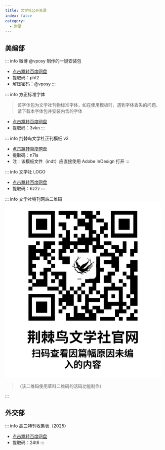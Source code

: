 ```yaml
---
title: 文学社公开资源
index: false
category:
  - 附录
---
```

## 美编部

::: info 微博 @vposy 制作的一键安装包
- [点击跳转百度网盘](https://pan.baidu.com/s/1lFZu1uKfeP7yyV3YaI8b9Q?pwd=pht2)
- 提取码：pht2
- 解压密码：@vposy
:::

::: info 方正标准字体
> 该字体包为文学社刊物标准字体，如在使用模板时，遇到字体丢失的问题，请下载本字体包并安装内含的字体

- [点击跳转百度网盘](https://pan.baidu.com/s/1xD-LhH-67BT7aqCBF65_vA?pwd=3vkn)
- 提取码：3vkn
:::

::: info 荆棘鸟文学社正刊模板 v2
- [点击跳转百度网盘](https://pan.baidu.com/s/1k2Mgzxa4Xg3WTdmfWbEYGg?pwd=n7la)
- 提取码：n7la
- 注：该模板文件（indt）应直接使用 Adobe InDesign 打开
:::

::: info 文学社 LOGO
- [点击跳转百度网盘](https://pan.baidu.com/s/1giRO28gdnKyZDHlm_frAMw?pwd=6z2z)
- 提取码：6z2z
:::

::: info 文学社特刊网站二维码
![右键单击后将图片另存为即可使用](../assets/文学社特刊QR活码.png)
> （该二维码使用草料二维码的活码功能制作）

:::
## 外交部

::: info 高三特刊收集表（2025）
- [点击跳转百度网盘](https://pan.baidu.com/s/1Q7BzCME0VcsPdnWTjNNJrw?pwd=24t6)
- 提取码：24t6
:::